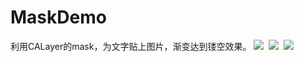 # MaskDemo
利用CALayer的mask，为文字贴上图片，渐变达到镂空效果。
![](http://upload-images.jianshu.io/upload_images/7567615-a052b5c852e34a09.png?imageMogr2/auto-orient/strip) 
![](http://upload-images.jianshu.io/upload_images/7567615-427683718fb122f8.png?imageMogr2/auto-orient/strip) 
![](http://upload-images.jianshu.io/upload_images/7567615-ddf086fafc778802.gif?imageMogr2/auto-orient/strip) 
